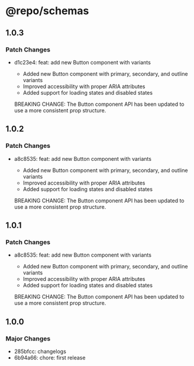 # @repo/schemas

## 1.0.3

### Patch Changes

- d1c23e4: feat: add new Button component with variants
  - Added new Button component with primary, secondary, and outline variants
  - Improved accessibility with proper ARIA attributes
  - Added support for loading states and disabled states

  BREAKING CHANGE: The Button component API has been updated to use a more consistent prop structure.

## 1.0.2

### Patch Changes

- a8c8535: feat: add new Button component with variants
  - Added new Button component with primary, secondary, and outline variants
  - Improved accessibility with proper ARIA attributes
  - Added support for loading states and disabled states

  BREAKING CHANGE: The Button component API has been updated to use a more consistent prop structure.

## 1.0.1

### Patch Changes

- a8c8535: feat: add new Button component with variants
  - Added new Button component with primary, secondary, and outline variants
  - Improved accessibility with proper ARIA attributes
  - Added support for loading states and disabled states

  BREAKING CHANGE: The Button component API has been updated to use a more consistent prop structure.

## 1.0.0

### Major Changes

- 285bfcc: changelogs
- 6b94a66: chore: first release
